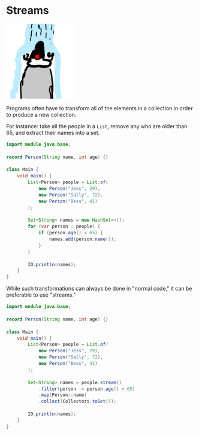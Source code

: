 # Streams

<img src="/streams/header.png" height="200px"/>

Programs often have to transform all of the elements in a collection
in order to produce a new collection.

For instance: take all the people in a `List`, remove any who are
older than 65, and extract their names into a set.

```java
import module java.base;

record Person(String name, int age) {}

class Main {
    void main() {
        List<Person> people = List.of(
            new Person("Jess", 29),
            new Person("Sally", 72),
            new Person("Bess", 41)
        );

        Set<String> names = new HashSet<>();
        for (var person : people) {
            if (person.age() < 65) {
                names.add(person.name());
            }
        }

        IO.println(names);
    }
}
```

While such transformations can always be done in "normal code,"
it can be preferable to use "streams."

```java
import module java.base;

record Person(String name, int age) {}

class Main {
    void main() {
        List<Person> people = List.of(
            new Person("Jess", 29),
            new Person("Sally", 72),
            new Person("Bess", 41)
        );

        Set<String> names = people.stream()
            .filter(person -> person.age() < 65)
            .map(Person::name)
            .collect(Collectors.toSet());

        IO.println(names);
    }
}
```